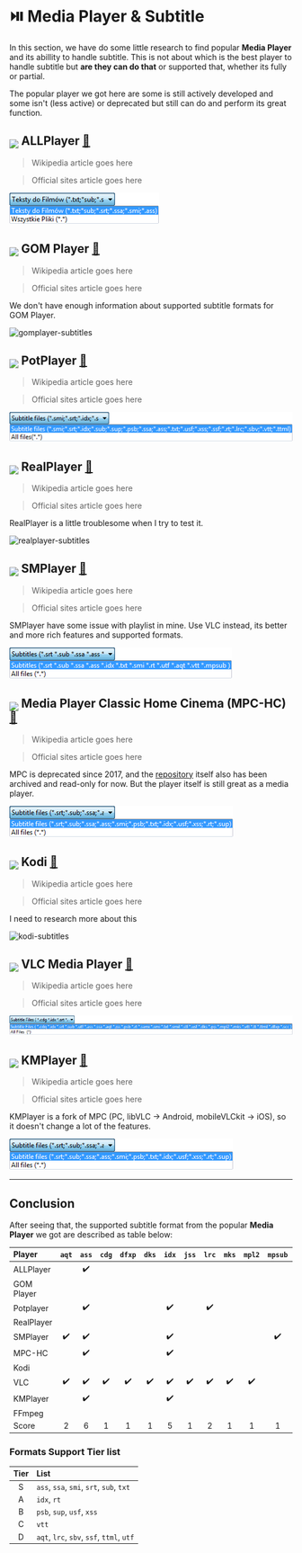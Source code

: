 # :play_or_pause_button: Media Player & Subtitle

In this section, we have do some little research to find popular **Media Player** and its abillity to handle subtitle. This is not about which is the best player to handle subtitle but **are they can do that** or supported that, whether its fully or partial.

The popular player we got here are some is still actively developed and some isn't (less active) or deprecated but still can do and perform its great function.

<style>.ico {height: 32px; margin-bottom: -6px;}</style>

## <img class="ico" src="allplayer.ico"> ALLPlayer [:link:](https://www.allplayer.org)

> Wikipedia article goes here

> Official sites article goes here

![allplayer-subtitles](allplayer-subtitles.png)

## <img class="ico" src="gomplayer.ico"> GOM Player [:link:](https://www.gomlab.com/gomplayer-media-player)

> Wikipedia article goes here

> Official sites article goes here

We don't have enough information about supported subtitle formats for GOM Player.

![gomplayer-subtitles](gomplayer-subtitles.png)

## <img class="ico" src="potplayer.ico"> PotPlayer [:link:](https://daumpotplayer.com)

> Wikipedia article goes here

> Official sites article goes here

![potplayer-subtitles](potplayer-subtitles.png)

## <img class="ico" src="realplayer.ico"> RealPlayer [:link:](https://www.real.com)

> Wikipedia article goes here

> Official sites article goes here

RealPlayer is a little troublesome when I try to test it.

![realplayer-subtitles](realplayer-subtitles.png)

## <img class="ico" src="smplayer.ico"> SMPlayer [:link:](https://www.smplayer.info)

> Wikipedia article goes here

> Official sites article goes here

SMPlayer have some issue with playlist in mine. Use VLC instead, its better and more rich features and supported formats.

![smlplayer-subtitles](smplayer-subtitles.png)

## <img class="ico" src="mpc.ico"> Media Player Classic Home Cinema (MPC-HC) [:link:](https://mpc-hc.org)

> Wikipedia article goes here

> Official sites article goes here

MPC is deprecated since 2017, and the [repository](https://github.com/mpc-hc/mpc-hc) itself also has been archived and read-only for now. But the player itself is still great as a media player.

![mpc-subtitles](mpc-subtitles.png)

## <img class="ico" src="kodi.ico"> Kodi [:link:](https://kodi.tv)

> Wikipedia article goes here

> Official sites article goes here

I need to research more about this

![kodi-subtitles](kodi-subtitles.png)

## <img class="ico" src="vlc.ico"> VLC Media Player [:link:](https://www.videolan.org)

> Wikipedia article goes here

> Official sites article goes here

![vlc-subtitles](vlc-subtitles.png)

## <img class="ico" src="kmplayer.ico"> KMPlayer [:link:](https://www.kmplayer.com)

> Wikipedia article goes here

> Official sites article goes here

KMPlayer is a fork of MPC (PC, libVLC &rightarrow; Android, mobileVLCkit &rightarrow; iOS), so it doesn't change a lot of the features.

![kmplayer-subtitles](mpc-subtitles.png)

---

## Conclusion

After seeing that, the supported subtitle format from the popular **Media Player** we got are described as table below:

Player | `aqt` | `ass` | `cdg` | `dfxp` | `dks` | `idx` | `jss` | `lrc` | `mks` | `mpl2` | `mpsub` | `pjs` | `psb` | `rt` | `sbv` | `scc` | `smi` | `smil` | `srt` | `ssa` | `ssf` | `stl` | `sub` | `sup` | `ttml` | `txt` | `usf` | `utf` | `vtt` | `xss`
:- | :-: | :-: | :-: | :-: | :-: | :-: | :-: | :-: | :-: | :-: | :-: | :-: | :-: | :-: | :-: | :-: | :-: | :-: | :-: | :-: | :-: | :-: | :-: | :-: | :-: | :-: | :-: | :-: | :-: | :-:
ALLPlayer |  | :heavy_check_mark: |  |  |  |  |  |  |  |  |  |  |  |  |  |  | :heavy_check_mark: |  | :heavy_check_mark: | :heavy_check_mark: |  |  | :heavy_check_mark: |  |  | :heavy_check_mark: |  |  |  |  |
GOM Player |  |  |  |  |  |  |  |  |  |  |  |  |  |  |  |  |  |  |  |  |  |  |  |  |  |  |  |  |  |  |
Potplayer |  | :heavy_check_mark: |  |  |  | :heavy_check_mark: |  | :heavy_check_mark: |  |  |  |  | :heavy_check_mark: | :heavy_check_mark: | :heavy_check_mark: |  | :heavy_check_mark: |  | :heavy_check_mark: | :heavy_check_mark: | :heavy_check_mark: |  | :heavy_check_mark: | :heavy_check_mark: | :heavy_check_mark: | :heavy_check_mark: | :heavy_check_mark: |  | :heavy_check_mark: | :heavy_check_mark: |
RealPlayer |  |  |  |  |  |  |  |  |  |  |  |  |  |  |  |  |  |  |  |  |  |  |  |  |  |  |  |  |  |  |
SMPlayer | :heavy_check_mark: | :heavy_check_mark: |  |  |  | :heavy_check_mark: |  |  |  |  | :heavy_check_mark: |  |  | :heavy_check_mark: |  |  | :heavy_check_mark: |  | :heavy_check_mark: | :heavy_check_mark: |  |  | :heavy_check_mark: |  |  | :heavy_check_mark: |  | :heavy_check_mark: | :heavy_check_mark: |  |
MPC-HC |  | :heavy_check_mark: |  |  |  | :heavy_check_mark: |  |  |  |  |  |  | :heavy_check_mark: | :heavy_check_mark: |  |  | :heavy_check_mark: |  | :heavy_check_mark: | :heavy_check_mark: |  |  | :heavy_check_mark: | :heavy_check_mark: |  | :heavy_check_mark: | :heavy_check_mark: |  |  | :heavy_check_mark: |
Kodi |  |  |  |  |  |  |  |  |  |  |  |  |  |  |  |  |  |  |  |  |  |  |  |  |  |  |  |  |  |  |
VLC | :heavy_check_mark: | :heavy_check_mark: | :heavy_check_mark: | :heavy_check_mark: | :heavy_check_mark: | :heavy_check_mark: | :heavy_check_mark: | :heavy_check_mark: | :heavy_check_mark: | :heavy_check_mark: |  | :heavy_check_mark: | :heavy_check_mark: | :heavy_check_mark: | :heavy_check_mark: | :heavy_check_mark: | :heavy_check_mark: | :heavy_check_mark: | :heavy_check_mark: | :heavy_check_mark: | :heavy_check_mark: | :heavy_check_mark: | :heavy_check_mark: | :heavy_check_mark: | :heavy_check_mark: | :heavy_check_mark: | :heavy_check_mark: | :heavy_check_mark: | :heavy_check_mark: | :heavy_check_mark: |
KMPlayer |  | :heavy_check_mark: |  |  |  | :heavy_check_mark: |  |  |  |  |  |  | :heavy_check_mark: | :heavy_check_mark: |  |  | :heavy_check_mark: |  | :heavy_check_mark: | :heavy_check_mark: |  |  | :heavy_check_mark: | :heavy_check_mark: |  | :heavy_check_mark: | :heavy_check_mark: |  |  | :heavy_check_mark: |
<span title="Most player are based on this or DirectShow, but this is for burn in subtitle to video">FFmpeg</span> |  |  |  |  |  |  |  |  |  |  |  |  |  |  |  |  |  |  |  |  |  |  |  |  |  |  |  |  |  |  |
Score | 2 | 6 | 1 | 1 | 1 | 5 | 1 | 2 | 1 | 1 | 1 | 1 | 4 | 5 | 2 | 1 | 6 | 1 | 6 | 6 | 2 | 1 | 6 | 4 | 2 | 6 | 4 | 2 | 3 | 4 |

### Formats Support Tier list

Tier | List
:-: | :-
S | `ass`, `ssa`, `smi`, `srt`, `sub`, `txt`
A | `idx`, `rt`
B | `psb`, `sup`, `usf`, `xss`
C | `vtt`
D | `aqt`, `lrc`, `sbv`, `ssf`, `ttml`, `utf`
